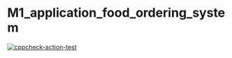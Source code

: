 # M1_application_food_ordering_system
[![cppcheck-action-test](https://github.com/Jays154/M1_application_food_ordering_system/actions/workflows/c-cpp.yml/badge.svg)](https://github.com/Jays154/M1_application_food_ordering_system/actions/workflows/c-cpp.yml)
